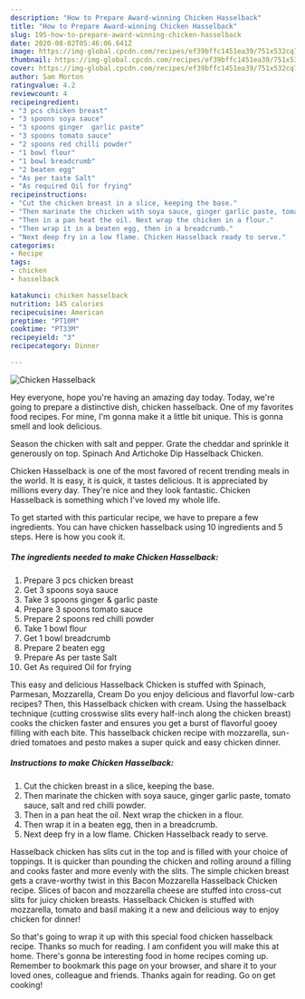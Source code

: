 ```yaml
---
description: "How to Prepare Award-winning Chicken Hasselback"
title: "How to Prepare Award-winning Chicken Hasselback"
slug: 195-how-to-prepare-award-winning-chicken-hasselback
date: 2020-08-02T05:46:06.641Z
image: https://img-global.cpcdn.com/recipes/ef39bffc1451ea39/751x532cq70/chicken-hasselback-recipe-main-photo.jpg
thumbnail: https://img-global.cpcdn.com/recipes/ef39bffc1451ea39/751x532cq70/chicken-hasselback-recipe-main-photo.jpg
cover: https://img-global.cpcdn.com/recipes/ef39bffc1451ea39/751x532cq70/chicken-hasselback-recipe-main-photo.jpg
author: Sam Morton
ratingvalue: 4.2
reviewcount: 4
recipeingredient:
- "3 pcs chicken breast"
- "3 spoons soya sauce"
- "3 spoons ginger  garlic paste"
- "3 spoons tomato sauce"
- "2 spoons red chilli powder"
- "1 bowl flour"
- "1 bowl breadcrumb"
- "2 beaten egg"
- "As per taste Salt"
- "As required Oil for frying"
recipeinstructions:
- "Cut the chicken breast in a slice, keeping the base."
- "Then marinate the chicken with soya sauce, ginger garlic paste, tomato sauce, salt and red chilli powder."
- "Then in a pan heat the oil. Next wrap the chicken in a flour."
- "Then wrap it in a beaten egg, then in a breadcrumb."
- "Next deep fry in a low flame. Chicken Hasselback ready to serve."
categories:
- Recipe
tags:
- chicken
- hasselback

katakunci: chicken hasselback 
nutrition: 145 calories
recipecuisine: American
preptime: "PT10M"
cooktime: "PT33M"
recipeyield: "3"
recipecategory: Dinner

---
```



![Chicken Hasselback](https://img-global.cpcdn.com/recipes/ef39bffc1451ea39/751x532cq70/chicken-hasselback-recipe-main-photo.jpg)

Hey everyone, hope you're having an amazing day today. Today, we're going to prepare a distinctive dish, chicken hasselback. One of my favorites food recipes. For mine, I'm gonna make it a little bit unique. This is gonna smell and look delicious.

Season the chicken with salt and pepper. Grate the cheddar and sprinkle it generously on top. Spinach And Artichoke Dip Hasselback Chicken.

Chicken Hasselback is one of the most favored of recent trending meals in the world. It is easy, it is quick, it tastes delicious. It is appreciated by millions every day. They're nice and they look fantastic. Chicken Hasselback is something which I've loved my whole life.


To get started with this particular recipe, we have to prepare a few ingredients. You can have chicken hasselback using 10 ingredients and 5 steps. Here is how you cook it.

<!--inarticleads1-->

##### The ingredients needed to make Chicken Hasselback:

1. Prepare 3 pcs chicken breast
1. Get 3 spoons soya sauce
1. Take 3 spoons ginger &amp; garlic paste
1. Prepare 3 spoons tomato sauce
1. Prepare 2 spoons red chilli powder
1. Take 1 bowl flour
1. Get 1 bowl breadcrumb
1. Prepare 2 beaten egg
1. Prepare As per taste Salt
1. Get As required Oil for frying


This easy and delicious Hasselback Chicken is stuffed with Spinach, Parmesan, Mozzarella, Cream Do you enjoy delicious and flavorful low-carb recipes? Then, this Hasselback chicken with cream. Using the hasselback technique (cutting crosswise slits every half-inch along the chicken breast) cooks the chicken faster and ensures you get a burst of flavorful gooey filling with each bite. This hasselback chicken recipe with mozzarella, sun-dried tomatoes and pesto makes a super quick and easy chicken dinner. 

<!--inarticleads2-->

##### Instructions to make Chicken Hasselback:

1. Cut the chicken breast in a slice, keeping the base.
1. Then marinate the chicken with soya sauce, ginger garlic paste, tomato sauce, salt and red chilli powder.
1. Then in a pan heat the oil. Next wrap the chicken in a flour.
1. Then wrap it in a beaten egg, then in a breadcrumb.
1. Next deep fry in a low flame. Chicken Hasselback ready to serve.


Hasselback chicken has slits cut in the top and is filled with your choice of toppings. It is quicker than pounding the chicken and rolling around a filling and cooks faster and more evenly with the slits. The simple chicken breast gets a crave-worthy twist in this Bacon Mozzarella Hasselback Chicken recipe. Slices of bacon and mozzarella cheese are stuffed into cross-cut slits for juicy chicken breasts. Hasselback Chicken is stuffed with mozzarella, tomato and basil making it a new and delicious way to enjoy chicken for dinner! 

So that's going to wrap it up with this special food chicken hasselback recipe. Thanks so much for reading. I am confident you will make this at home. There's gonna be interesting food in home recipes coming up. Remember to bookmark this page on your browser, and share it to your loved ones, colleague and friends. Thanks again for reading. Go on get cooking!
